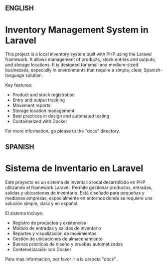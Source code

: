 ## ENGLISH ##

# Inventory Management System in Laravel

This project is a local inventory system built with PHP using the Laravel framework. It allows management of products, stock entries and outputs, and storage locations. It is designed for small and medium-sized businesses, especially in environments that require a simple, clear, Spanish-language solution.

Key features:
- Product and stock registration
- Entry and output tracking
- Movement reports
- Storage location management
- Best practices in design and automated testing
- Containerized with Docker

For more information, go please to the "docs" directory.


## SPANISH ##
# Sistema de Inventario en Laravel

Este proyecto es un sistema de inventario local desarrollado en PHP utilizando el framework Laravel. Permite gestionar productos, entradas, salidas y ubicaciones de inventario. Está diseñado para pequeñas y medianas empresas, especialmente en entornos donde se requiere una solución simple, clara y en español.

El sistema incluye:
- Registro de productos y existencias
- Módulo de entradas y salidas de inventario
- Reportes y visualización de movimientos
- Gestión de ubicaciones de almacenamiento
- Buenas prácticas de diseño y pruebas automatizadas
- Contenerización con Docker

Para mas informacion, por favor ir a la carpeta "docs"
.
